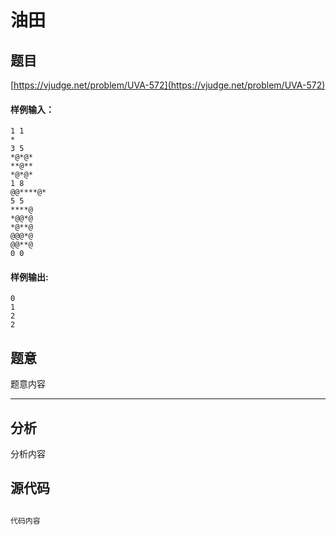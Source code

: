 # 油田

## 题目
[https://vjudge.net/problem/UVA-572](https://vjudge.net/problem/UVA-572)



#### 样例输入：
```
1 1
*
3 5
*@*@*
**@**
*@*@*
1 8
@@****@*
5 5
****@
*@@*@
*@**@
@@@*@
@@**@
0 0
```
#### 样例输出:
```
0
1
2
2
```

## 题意

题意内容

------

## 分析

分析内容

## 源代码

```cpp

代码内容

```
